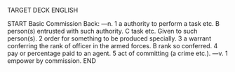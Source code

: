 TARGET DECK
ENGLISH

START
Basic
Commission
Back: —n. 1 a authority to perform a task etc. B person(s) entrusted with such authority. C task etc. Given to such person(s). 2 order for something to be produced specially. 3 a warrant conferring the rank of officer in the armed forces. B rank so conferred. 4 pay or percentage paid to an agent. 5 act of committing (a crime etc.). —v. 1 empower by commission.
END
